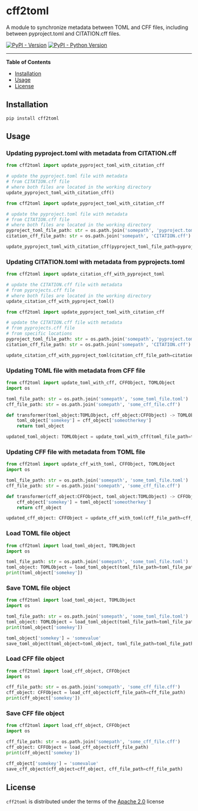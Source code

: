 # cff2toml

A module to synchronize metadata between TOML and CFF files, including between pyproject.toml and CITATION.cff files.

[![PyPI - Version](https://img.shields.io/pypi/v/cff2toml.svg)](https://pypi.org/project/cff2toml)
[![PyPI - Python Version](https://img.shields.io/pypi/pyversions/cff2toml.svg)](https://pypi.org/project/cff2toml)

---

**Table of Contents**

- [Installation](#installation)
- [Usage](#usage)
- [License](#license)

## Installation

```console
pip install cff2toml
```

## Usage

### Updating pyproject.toml with metadata from CITATION.cff

```python
from cff2toml import update_pyproject_toml_with_citation_cff

# update the pyproject.toml file with metadata
# from CITATION.cff file
# where both files are located in the working directory
update_pyproject_toml_with_citation_cff()
```

```python
from cff2toml import update_pyproject_toml_with_citation_cff

# update the pyproject.toml file with metadata
# from CITATION.cff file
# where both files are located in the working directory
pyproject_toml_file_path: str = os.path.join('somepath', 'pyproject.toml')
citation_cff_file_path: str = os.path.join('somepath', 'CITATION.cff')

update_pyproject_toml_with_citation_cff(pyproject_toml_file_path=pyproject_toml_file_path, citation_cff_file_path=citation_cff_file_path)
```

### Updating CITATION.toml with metadata from pyprojects.toml

```python
from cff2toml import update_citation_cff_with_pyproject_toml

# update the CITATION.cff file with metadata
# from pyprojects.cff file
# where both files are located in the working directory
update_citation_cff_with_pyproject_toml()
```

```python
from cff2toml import update_pyproject_toml_with_citation_cff

# update the CITATION.cff file with metadata
# from pyprojects.cff file
# from specific locations
pyproject_toml_file_path: str = os.path.join('somepath', 'pyproject.toml')
citation_cff_file_path: str = os.path.join('somepath', 'CITATION.cff')

update_citation_cff_with_pyproject_toml(citation_cff_file_path=citation_cff_file_path, pyproject_toml_file_path=pyproject_toml_file_path)
```

### Updating TOML file with metadata from CFF file

```python
from cff2toml import update_toml_with_cff, CFFObject, TOMLObject
import os

toml_file_path: str = os.path.join('somepath', 'some_toml_file.toml')
cff_file_path: str = os.path.join('somepath', 'some_cff_file.cff')

def transformer(toml_object:TOMLObject, cff_object:CFFObject) -> TOMLObject:
    toml_object['somekey'] = cff_object['someotherkey']
    return toml_object

updated_toml_object: TOMLObject = update_toml_with_cff(toml_file_path=toml_file_path, cff_file_path=cff_file_path,  transform_toml_object_func=transformer)
```

### Updating CFF file with metadata from TOML file

```python
from cff2toml import update_cff_with_toml, CFFObject, TOMLObject
import os

toml_file_path: str = os.path.join('somepath', 'some_toml_file.toml')
cff_file_path: str = os.path.join('somepath', 'some_cff_file.cff')

def transformer(cff_object:CFFObject, toml_object:TOMLObject) -> CFFObject:
    cff_object['somekey'] = toml_object['someotherkey']
    return cff_object

updated_cff_object: CFFObject = update_cff_with_toml(cff_file_path=cff_file_path, toml_file_path=toml_file_path, transform_cff_object_func=transformer)
```

### Load TOML file object

```python
from cff2toml import load_toml_object, TOMLObject
import os

toml_file_path: str = os.path.join('somepath', 'some_toml_file.toml')
toml_object: TOMLObject = load_toml_object(toml_file_path=toml_file_path)
print(toml_object['somekey'])
```

### Save TOML file object

```python
from cff2toml import load_toml_object, TOMLObject
import os

toml_file_path: str = os.path.join('somepath', 'some_toml_file.toml')
toml_object: TOMLObject = load_toml_object(toml_file_path=toml_file_path)
print(toml_object['somekey'])

toml_object['somekey'] = 'somevalue'
save_toml_object(toml_object=toml_object, toml_file_path=toml_file_path)

```

### Load CFF file object

```python
from cff2toml import load_cff_object, CFFObject
import os

cff_file_path: str = os.path.join('somepath', 'some_cff_file.cff')
cff_object: CFFObject = load_cff_object(cff_file_path=cff_file_path)
print(cff_object['somekey'])
```

### Save CFF file object

```python
from cff2toml import load_cff_object, CFFObject
import os

cff_file_path: str = os.path.join('somepath', 'some_cff_file.cff')
cff_object: CFFObject = load_cff_object(cff_file_path)
print(cff_object['somekey'])

cff_object['somekey'] = 'somevalue'
save_cff_object(cff_object=cff_object, cff_file_path=cff_file_path)
```

## License

`cff2toml` is distributed under the terms of the [Apache 2.0](https://spdx.org/licenses/Apache-2.0.html) license
